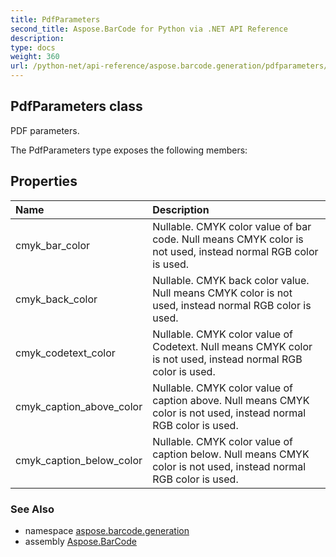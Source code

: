 ```yaml
---
title: PdfParameters
second_title: Aspose.BarCode for Python via .NET API Reference
description: 
type: docs
weight: 360
url: /python-net/api-reference/aspose.barcode.generation/pdfparameters/
---
```


## PdfParameters class

PDF parameters.

The PdfParameters type exposes the following members:
## Properties
| Name | Description |
| :- | :- |
|cmyk_bar_color|Nullable. CMYK color value of bar code. Null means CMYK color is not used, instead normal RGB color is used.|
|cmyk_back_color|Nullable. CMYK back color value. Null means CMYK color is not used, instead normal RGB color is used.|
|cmyk_codetext_color|Nullable. CMYK color value of Codetext. Null means CMYK color is not used, instead normal RGB color is used.|
|cmyk_caption_above_color|Nullable. CMYK color value of caption above. Null means CMYK color is not used, instead normal RGB color is used.|
|cmyk_caption_below_color|Nullable. CMYK color value of caption below. Null means CMYK color is not used, instead normal RGB color is used.|

### See Also

* namespace [aspose.barcode.generation](/barcode/python-net/api-reference/aspose.barcode.generation/)
* assembly [Aspose.BarCode](/barcode/python-net/api-reference/)

